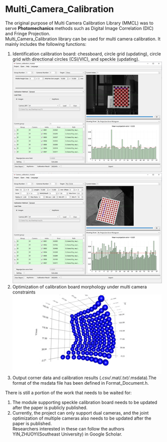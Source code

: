 # Multi_Camera_Calibration  
The original purpose of Multi Camera Calibration Library (MMCL) was to serve **Photomechanics** methods such as Digital Image Correlation (DIC) and Fringe Projection.  
Multi_Camera_Calibration library can be used for multi camera calibration. It mainly includes the following functions:  
1. Identification calibration board: chessboard, circle grid (updating), circle grid with directional circles (CSI/VIC), and speckle (updating).
![image](Readme_Image/chess.png)  
![image](Readme_Image/CSI.png)  
2. Optimization of calibration board morphology under multi camera constraints  
![image](Readme_Image/3D.png)  
3. Output corner data and calibration results (*.csv/*.mat/*.txt/*.msdata).The format of the msdata file has been defined in Format_Document.h.  
  
There is still a portion of the work that needs to be waited for:  
1. The module supporting speckle calibration board needs to be updated after the paper is publicly published.  
2. Currently, the project can only support dual cameras, and the joint optimization of multiple cameras also needs to be updated after the paper is published.  
Researchers interested in these can follow the authors YIN,ZHUOYI(Southeast University) in Google Scholar.

